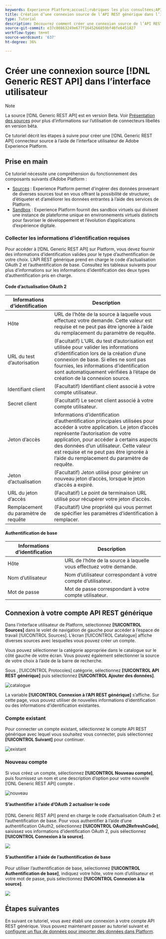 ```yaml
---
keywords: Experience Platform;accueil;rubriques les plus consultées;API REST générique
title: Création d’une connexion source de l’API REST générique dans l’interface utilisateur
type: Tutorial
description: Découvrez comment créer une connexion source de l’API REST générique à l’aide de l’interface utilisateur de Adobe Experience Platform.
source-git-commit: e37c00863249e677f1645266859bf40fe6451827
workflow-type: tm+mt
source-wordcount: '637'
ht-degree: 36%

---
```


# Créer une connexion source [!DNL Generic REST API] dans l’interface utilisateur

>[!NOTE]
>
> La source [!DNL Generic REST API] est en version Beta. Voir [Présentation des sources](../../../../home.md#terms-and-conditions) pour plus d’informations sur l’utilisation de connecteurs libellés en version bêta.

Ce tutoriel décrit les étapes à suivre pour créer une [!DNL Generic REST API] connecteur source à l’aide de l’interface utilisateur de Adobe Experience Platform.

## Prise en main

Ce tutoriel nécessite une compréhension du fonctionnement des composants suivants d’Adobe Platform : 

* [Sources](../../../../home.md) : Experience Platform permet d’ingérer des données provenant de diverses sources tout en vous offrant la possibilité de structurer, d’étiqueter et d’améliorer les données entrantes à l’aide des services de Platform.
* [Sandbox](../../../../../sandboxes/home.md) : Experience Platform fournit des sandbox virtuels qui divisent une instance de plateforme unique en environnements virtuels distincts pour favoriser le développement et l’évolution d’applications d’expérience digitale.

### Collecter les informations d’identification requises

Pour accéder à [!DNL Generic REST API] sur Platform, vous devez fournir des informations d’identification valides pour le type d’authentification de votre choix. L’API REST générique prend en charge le code d’actualisation OAuth 2 et l’authentification de base. Consultez les tableaux suivants pour plus d’informations sur les informations d’identification des deux types d’authentification pris en charge.

#### Code d’actualisation OAuth 2

| Informations d’identification | Description |
| --- | --- |
| Hôte | URL de l’hôte de la source à laquelle vous effectuez votre demande. Cette valeur est requise et ne peut pas être ignorée à l’aide du remplacement du paramètre de requête. |
| URL du test d’autorisation | (Facultatif) L’URL du test d’autorisation est utilisée pour valider les informations d’identification lors de la création d’une connexion de base. Si elles ne sont pas fournies, les informations d’identification sont automatiquement vérifiées à l’étape de création de la connexion source. |
| Identifiant client | (Facultatif) Identifiant client associé à votre compte utilisateur. |
| Secret client | (Facultatif) Le secret client associé à votre compte utilisateur. |
| Jeton d’accès | Informations d’identification d’authentification principales utilisées pour accéder à votre application. Le jeton d’accès représente l’autorisation de votre application, pour accéder à certains aspects des données d’un utilisateur. Cette valeur est requise et ne peut pas être ignorée à l’aide du remplacement du paramètre de requête. |
| Jeton d’actualisation | (Facultatif) Jeton utilisé pour générer un nouveau jeton d’accès, lorsque le jeton d’accès a expiré. |
| URL du jeton d’accès | (Facultatif) Le point de terminaison URL utilisé pour récupérer votre jeton d’accès. |
| Remplacement du paramètre de requête | (Facultatif) Une propriété qui vous permet de spécifier les paramètres d’identification à remplacer. |


#### Authentification de base

| Informations d’identification | Description |
| --- | --- |
| Hôte | URL de l’hôte de la source à laquelle vous effectuez votre demande. |
| Nom d’utilisateur | Nom d’utilisateur correspondant à votre compte d’utilisateur. |
| Mot de passe | Mot de passe correspondant à votre compte utilisateur. |

## Connexion à votre compte API REST générique

Dans l’interface utilisateur de Platform, sélectionnez **[!UICONTROL Sources]** dans le volet de navigation de gauche pour accéder à l’espace de travail [!UICONTROL Sources]. L’écran [!UICONTROL Catalogue] affiche diverses sources avec lesquelles vous pouvez créer un compte.

Vous pouvez sélectionner la catégorie appropriée dans le catalogue sur le côté gauche de votre écran. Vous pouvez également sélectionner la source de votre choix à l’aide de la barre de recherche.

Sous , [!UICONTROL Protocoles] catégorie, sélectionnez **[!UICONTROL API REST générique]** puis sélectionnez **[!UICONTROL Ajouter des données]**.

![catalogue](../../../../images/tutorials/create/generic-rest/catalog.png)

La variable **[!UICONTROL Connexion à l’API REST générique]** s’affiche. Sur cette page, vous pouvez utiliser de nouvelles informations d’identification ou des informations d’identification existantes.

### Compte existant

Pour connecter un compte existant, sélectionnez le compte API REST générique avec lequel vous souhaitez vous connecter, puis sélectionnez **[!UICONTROL Suivant]** pour continuer.

![existant](../../../../images/tutorials/create/generic-rest/existing.png)

### Nouveau compte

Si vous créez un compte, sélectionnez **[!UICONTROL Nouveau compte]**, puis fournissez un nom et une description d’option pour votre nouvelle [!DNL Generic REST API] compte .

![nouveau](../../../../images/tutorials/create/generic-rest/new.png)

#### S’authentifier à l’aide d’OAuth 2 actualiser le code

[!DNL Generic REST API] prend en charge le code d’actualisation OAuth 2 et l’authentification de base. Pour vous authentifier à l’aide d’une authentification OAuth2, sélectionnez **[!UICONTROL OAuth2RefreshCode]**, saisissez vos informations d’identification OAuth 2, puis sélectionnez **[!UICONTROL Connexion à la source]**.

![](../../../../images/tutorials/create/generic-rest/oauth2.png)

#### S’authentifier à l’aide de l’authentification de base

Pour utiliser l’authentification de base, sélectionnez **[!UICONTROL Authentification de base]**, indiquez votre hôte, votre nom d’utilisateur et votre mot de passe, puis sélectionnez **[!UICONTROL Connexion à la source]**.

![](../../../../images/tutorials/create/generic-rest/basic-authentication.png)

## Étapes suivantes

En suivant ce tutoriel, vous avez établi une connexion à votre compte API REST générique. Vous pouvez maintenant passer au tutoriel suivant et [configurer un flux de données pour importer des données dans Platform](../../dataflow/protocols.md).
